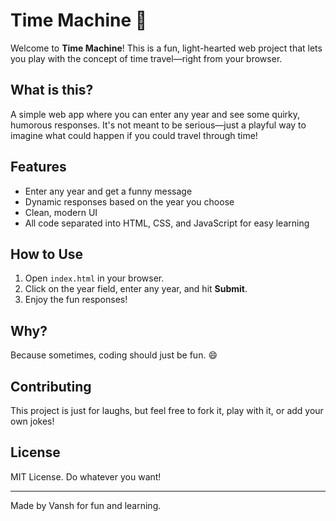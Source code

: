 
# Time Machine 🚀

Welcome to **Time Machine**! This is a fun, light-hearted web project that lets you play with the concept of time travel—right from your browser.

## What is this?
A simple web app where you can enter any year and see some quirky, humorous responses. It's not meant to be serious—just a playful way to imagine what could happen if you could travel through time!

## Features
- Enter any year and get a funny message
- Dynamic responses based on the year you choose
- Clean, modern UI
- All code separated into HTML, CSS, and JavaScript for easy learning

## How to Use
1. Open `index.html` in your browser.
2. Click on the year field, enter any year, and hit **Submit**.
3. Enjoy the fun responses!

## Why?
Because sometimes, coding should just be fun. 😄

## Contributing
This project is just for laughs, but feel free to fork it, play with it, or add your own jokes!

## License
MIT License. Do whatever you want!

---
Made by Vansh for fun and learning.
